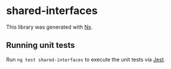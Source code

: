 # shared-interfaces

This library was generated with [Nx](https://nx.dev).

## Running unit tests

Run `ng test shared-interfaces` to execute the unit tests via [Jest](https://jestjs.io).
